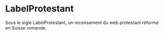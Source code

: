 # LabelProtestant

Sous le sigle LabelProtestant, un recensement du web protestant réformé en Suisse romande.
